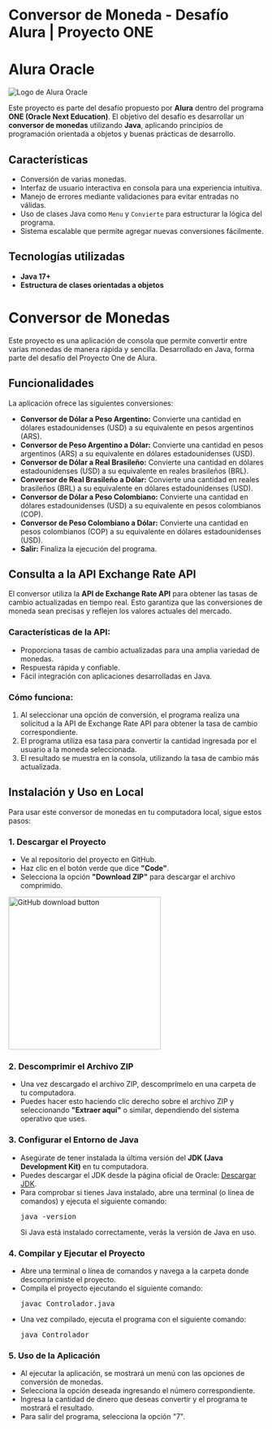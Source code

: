 <h1>Conversor de Moneda - Desafío Alura | Proyecto ONE</h1>

<p align="center">
    <h1> Alura Oracle</h1>
    <img src="https://www.aluracursos.com/assets/img/challenges/oracle-one/logo-challenge.1720710819.svg" alt="Logo de Alura Oracle">

</p>

<p>Este proyecto es parte del desafío propuesto por <strong>Alura</strong> dentro del programa <strong>ONE (Oracle Next Education)</strong>. El objetivo del desafío es desarrollar un <strong>conversor de monedas</strong> utilizando <strong>Java</strong>, aplicando principios de programación orientada a objetos y buenas prácticas de desarrollo.</p>

<h2>Características</h2>
<ul>
  <li>Conversión de varias monedas.</li>
  <li>Interfaz de usuario interactiva en consola para una experiencia intuitiva.</li>
  <li>Manejo de errores mediante validaciones para evitar entradas no válidas.</li>
  <li>Uso de clases Java como <code>Menu</code> y <code>Convierte</code> para estructurar la lógica del programa.</li>
  <li>Sistema escalable que permite agregar nuevas conversiones fácilmente.</li>
</ul>

<h2>Tecnologías utilizadas</h2>
<ul>
  <li><strong>Java 17+</strong></li>
  <li><strong>Estructura de clases orientadas a objetos</strong></li>
</ul>

<h1>Conversor de Monedas</h1>

<p>Este proyecto es una aplicación de consola que permite convertir entre varias monedas de manera rápida y sencilla. Desarrollado en Java, forma parte del desafío del Proyecto One de Alura.</p>

<h2>Funcionalidades</h2>

<p>La aplicación ofrece las siguientes conversiones:</p>

<ul>
  <li><strong>Conversor de Dólar a Peso Argentino:</strong> Convierte una cantidad en dólares estadounidenses (USD) a su equivalente en pesos argentinos (ARS).</li>
  <li><strong>Conversor de Peso Argentino a Dólar:</strong> Convierte una cantidad en pesos argentinos (ARS) a su equivalente en dólares estadounidenses (USD).</li>
  <li><strong>Conversor de Dólar a Real Brasileño:</strong> Convierte una cantidad en dólares estadounidenses (USD) a su equivalente en reales brasileños (BRL).</li>
  <li><strong>Conversor de Real Brasileño a Dólar:</strong> Convierte una cantidad en reales brasileños (BRL) a su equivalente en dólares estadounidenses (USD).</li>
  <li><strong>Conversor de Dólar a Peso Colombiano:</strong> Convierte una cantidad en dólares estadounidenses (USD) a su equivalente en pesos colombianos (COP).</li>
  <li><strong>Conversor de Peso Colombiano a Dólar:</strong> Convierte una cantidad en pesos colombianos (COP) a su equivalente en dólares estadounidenses (USD).</li>
  <li><strong>Salir:</strong> Finaliza la ejecución del programa.</li>
</ul>

<h2>Consulta a la API Exchange Rate API</h2>

<p>El conversor utiliza la <strong>API de Exchange Rate API</strong> para obtener las tasas de cambio actualizadas en tiempo real. Esto garantiza que las conversiones de moneda sean precisas y reflejen los valores actuales del mercado.</p>

<h3>Características de la API:</h3>
<ul>
  <li>Proporciona tasas de cambio actualizadas para una amplia variedad de monedas.</li>
  <li>Respuesta rápida y confiable.</li>
  <li>Fácil integración con aplicaciones desarrolladas en Java.</li>
</ul>

<h3>Cómo funciona:</h3>
<ol>
  <li>Al seleccionar una opción de conversión, el programa realiza una solicitud a la API de Exchange Rate API para obtener la tasa de cambio correspondiente.</li>
  <li>El programa utiliza esa tasa para convertir la cantidad ingresada por el usuario a la moneda seleccionada.</li>
  <li>El resultado se muestra en la consola, utilizando la tasa de cambio más actualizada.</li>
</ol>


<h2>Instalación y Uso en Local</h2>

<p>Para usar este conversor de monedas en tu computadora local, sigue estos pasos:</p>

<h3>1. Descargar el Proyecto</h3>

<ul>
  <li>Ve al repositorio del proyecto en GitHub.</li>
  <li>Haz clic en el botón verde que dice <strong>"Code"</strong>.</li>
  <li>Selecciona la opción <strong>"Download ZIP"</strong> para descargar el archivo comprimido.</li>
</ul>

<img src="https://docs.github.com/assets/images/help/repository/code-button.png" alt="GitHub download button" width="300"/>

<h3>2. Descomprimir el Archivo ZIP</h3>

<ul>
  <li>Una vez descargado el archivo ZIP, descomprímelo en una carpeta de tu computadora.</li>
  <li>Puedes hacer esto haciendo clic derecho sobre el archivo ZIP y seleccionando <strong>"Extraer aquí"</strong> o similar, dependiendo del sistema operativo que uses.</li>
</ul>

<h3>3. Configurar el Entorno de Java</h3>

<ul>
  <li>Asegúrate de tener instalada la última versión del <strong>JDK (Java Development Kit)</strong> en tu computadora.</li>
  <li>Puedes descargar el JDK desde la página oficial de Oracle: <a href="https://www.oracle.com/java/technologies/javase-jdk-downloads.html" target="_blank">Descargar JDK</a>.</li>
  <li>Para comprobar si tienes Java instalado, abre una terminal (o línea de comandos) y ejecuta el siguiente comando:
    <pre>java -version</pre>
    Si Java está instalado correctamente, verás la versión de Java en uso.
  </li>
</ul>

<h3>4. Compilar y Ejecutar el Proyecto</h3>

<ul>
  <li>Abre una terminal o línea de comandos y navega a la carpeta donde descomprimiste el proyecto.</li>
  <li>Compila el proyecto ejecutando el siguiente comando:
    <pre>javac Controlador.java</pre>
  </li>
  <li>Una vez compilado, ejecuta el programa con el siguiente comando:
    <pre>java Controlador</pre>
  </li>
</ul>

<h3>5. Uso de la Aplicación</h3>

<ul>
  <li>Al ejecutar la aplicación, se mostrará un menú con las opciones de conversión de monedas.</li>
  <li>Selecciona la opción deseada ingresando el número correspondiente.</li>
  <li>Ingresa la cantidad de dinero que deseas convertir y el programa te mostrará el resultado.</li>
  <li>Para salir del programa, selecciona la opción "7".</li>
</ul>
